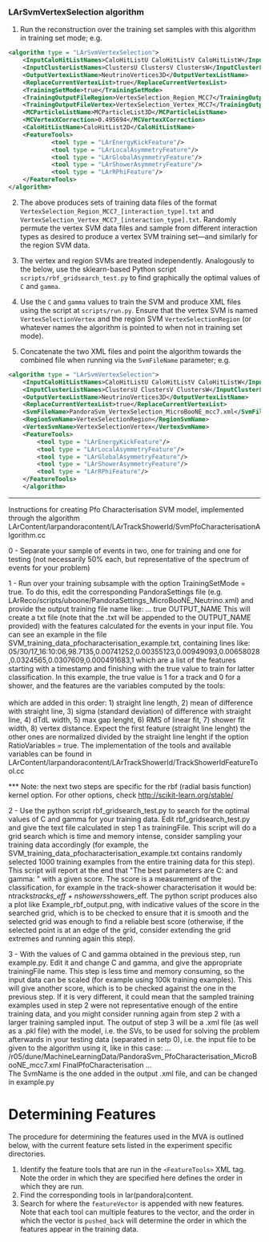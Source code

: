 ### LArSvmVertexSelection algorithm

1. Run the reconstruction over the training set samples with this algorithm in training set mode; e.g.
```xml
<algorithm type = "LArSvmVertexSelection">
	<InputCaloHitListNames>CaloHitListU CaloHitListV CaloHitListW</InputCaloHitListNames>
	<InputClusterListNames>ClustersU ClustersV ClustersW</InputClusterListNames>
	<OutputVertexListName>NeutrinoVertices3D</OutputVertexListName>
	<ReplaceCurrentVertexList>true</ReplaceCurrentVertexList>
	<TrainingSetMode>true</TrainingSetMode>
	<TrainingOutputFileRegion>VertexSelection_Region_MCC7</TrainingOutputFileRegion>
	<TrainingOutputFileVertex>VertexSelection_Vertex_MCC7</TrainingOutputFileVertex>
	<MCParticleListName>MCParticleList3D</MCParticleListName>
	<MCVertexXCorrection>0.495694</MCVertexXCorrection>
	<CaloHitListName>CaloHitList2D</CaloHitListName>
	<FeatureTools>
    		<tool type = "LArEnergyKickFeature"/>
    		<tool type = "LArLocalAsymmetryFeature"/>
    		<tool type = "LArGlobalAsymmetryFeature"/>
    		<tool type = "LArShowerAsymmetryFeature"/>
    		<tool type = "LArRPhiFeature"/>
	</FeatureTools>
</algorithm>
```
2. The above produces sets of training data files of the format `VertexSelection_Region_MCC7_[interaction_type].txt` and `VertexSelection_Vertex_MCC7_[interaction_type].txt`. Randomly permute the vertex SVM data files and sample from different interaction types as desired to produce a vertex SVM training set&mdash;and similarly for the region SVM data.

3. The vertex and region SVMs are treated independently. Analogously to the below, use the sklearn-based Python script `scripts/rbf_gridsearch_test.py` to find graphically the optimal values of `C` and `gamma`.

4. Use the `C` and `gamma` values to train the SVM and produce XML files using the script at `scripts/run.py`. Ensure that the vertex SVM is named `VertexSelectionVertex` and the region SVM `VertexSelectionRegion` (or whatever names the algorithm is pointed to when not in training set mode).

5. Concatenate the two XML files and point the algorithm towards the combined file when running via the `SvmFileName` parameter; e.g. 
```xml
<algorithm type = "LArSvmVertexSelection">
	<InputCaloHitListNames>CaloHitListU CaloHitListV CaloHitListW</InputCaloHitListNames>
	<InputClusterListNames>ClustersU ClustersV ClustersW</InputClusterListNames>
	<OutputVertexListName>NeutrinoVertices3D</OutputVertexListName>
	<ReplaceCurrentVertexList>true</ReplaceCurrentVertexList>
	<SvmFileName>PandoraSvm_VertexSelection_MicroBooNE_mcc7.xml</SvmFileName>
	<RegionSvmName>VertexSelectionRegion</RegionSvmName>
	<VertexSvmName>VertexSelectionVertex</VertexSvmName>
	<FeatureTools>
	    <tool type = "LArEnergyKickFeature"/>
	    <tool type = "LArLocalAsymmetryFeature"/>
	    <tool type = "LArGlobalAsymmetryFeature"/>
	    <tool type = "LArShowerAsymmetryFeature"/>
	    <tool type = "LArRPhiFeature"/>
	</FeatureTools>
    </algorithm>
```

********************************************************

Instructions for creating Pfo Characterisation SVM model, 
implemented through the algorithm LArContent/larpandoracontent/LArTrackShowerId/SvmPfoCharacterisationAlgorithm.cc


0 - Separate your sample of events in two, one for training and one for testing (not necessarily 50% each, but representative of the spectrum of events for your problem)

1 - Run over your training subsample with the option TrainingSetMode = true. To do this, edit the corresponding PandoraSettings file (e.g. LArReco/scripts/uboone/PandoraSettings_MicroBooNE_Neutrino.xml) and provide the output training file name like: 
     <algorithm type = "LArSVMClusterCharacterisation">
     ...
     <TrainingSetMode>true</TrainingSetMode>
     <TrainingOutputFileName>OUTPUT_NAME</TrainingOutputFileName>
This will create a txt file (note that the .txt will be appended to the OUTPUT_NAME provided) with the features calculated for the events in your input file. You can see an example in the file SVM_training_data_pfocharacterisation_example.txt, containing lines like: 
     05/30/17_16:10:06,98.7135,0.00741252,0.00355123,0.00949093,0.00658028,0.0324565,0.0307609,0.000491683,1
which are a list of the features starting with a timestamp and finishing with the true value to train for latter classification. In this example, the true value is 1 for a track and 0 for a shower, and the features are the variables computed by the tools:
      <FeatureTools>                                                                                                            
      	<tool type = "LArLinearFitFeatureTool"/>
	<tool type = "LArShowerFitFeatureTool"/>
	<tool type = "LArVertexDistanceFeatureTool"/>
      </FeatureTools>	
which are added in this order: 1) straight line length, 2) mean of difference with straight line, 3) sigma (standard deviation) of difference with straight line, 4) dTdL width, 5) max gap lenght, 6) RMS of linear fit, 7) shower fit width, 8) vertex distance. Expect the first feature (straight line lenght) the other ones are normalized divided by the straight line lenght if the option RatioVariables = true. 
The implementation of the tools and available variables can be found in LArContent/larpandoracontent/LArTrackShowerId/TrackShowerIdFeatureTool.cc

*** Note: the next two steps are specific for the rbf (radial basis function) kernel option. For other options, check http://scikit-learn.org/stable/

2 - Use the python script rbf_gridsearch_test.py to search for the optimal values of C and gamma for your training data. Edit rbf_gridsearch_test.py and give the text file calculated in step 1 as trainingFile. This script will do a grid search which is time and memory intense, consider sampling your training data accordingly (for example, the SVM_training_data_pfocharacterisation_example.txt contains randomly selected 1000 training examples from the entire training data for this step). This script will report at the end that "The best parameters are C: and gamma: " with a given score. The score is a measurement of the classification, for example in the track-shower characterisation it would be: ntracks*tracks_eff + nshowers*showers_eff. The python script produces also a plot like Example_rbf_output.png, with indicative values of the score in the searched grid, which is to be checked to ensure that it is smooth and the selected grid was enough to find a reliable best score (otherwise, if the selected point is at an edge of the grid, consider extending the grid extremes and running again this step).

3 - With the values of C and gamma obtained in the previous step, run example.py. Edit it and change C and gamma, and give the appropriate trainingFile name.
This step is less time and memory consuming, so the input data can be scaled (for example using 100k training examples). This will give another score, which is to be checked against the one in the previous step. If it is very different, it could mean that the sampled training examples used in step 2 were not representative enough of the entire training data, and you might consider running again from step 2 with a larger training sampled input. The output of step 3 will be a .xml file (as well as a .pkl file) with the model, i.e. the SVs, to be used for solving the problem afterwards in your testing data (separated in setp 0), i.e. the input file to be given to the algorithm using it, like in this case: 
     <algorithm type = "LArSvmPfoCharacterisation">
     		...
                <SvmFileName>/r05/dune/MachineLearningData/PandoraSvm_PfoCharacterisation_MicroBooNE_mcc7.xml</SvmFileName>
                <SvmName>FinalPfoCharacterisation</SvmName>
		...		
The SvmName is the one added in the output .xml file, and can be changed in example.py 

# Determining Features
The procedure for determining the features used in the MVA is outlined below, with the current feature sets listed in the experiment specific directories. 
1. Identify the feature tools that are run in the `<FeatureTools>` XML tag. Note the order in which they are specified here defines the order in which they are run. 
2. Find the corresponding tools in lar(pandora)content.
3. Search for where the `featureVector` is appended with new features. Note that each tool can multiple features to the vector, and the order in which the vector is `pushed_back` will determine the order in which the features appear in the training data. 
